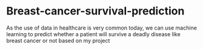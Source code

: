 # Breast-cancer-survival-prediction
As the use of data in healthcare is very common today, we can use machine learning to predict whether a patient will survive a deadly disease like breast cancer or not based on my project
